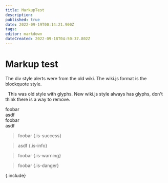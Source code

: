 ```yaml
---
title: MarkupTest
description: 
published: true
date: 2022-09-19T00:14:21.900Z
tags: 
editor: markdown
dateCreated: 2022-09-18T04:50:37.802Z
---
```


# Markup test

The div style alerts were from the old wiki. The wiki.js format is the blockquote style.

<div class="alert alert-info" role="alert">
  
  <span class="glyphicon glyphicon-info-sign"></span>
  &nbsp;
  This was old style with glyphs.
  New wiki.js style always has glyphs, don't think there is a way to remove.
</div>

<div class="alert alert-success" role="alert">foobar</div>
<div class="alert alert-info" role="alert">asdf</div>
<div class="alert alert-warning" role="alert">foobar</div>
<div class="alert alert-danger" role="alert">asdf</div>

> foobar
{.is-success}

> asdf
{.is-info}

> foobar
{.is-warning}

> foobar
{.is-danger}

[](http://google.com){.include}
